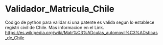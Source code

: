 # Validador_Matricula_Chile
Codigo de python para validar si una patente es valida segun lo establece registri civil de Chile.
Mas informacion en el Link.
https://es.wikipedia.org/wiki/Matr%C3%ADculas_automovil%C3%ADsticas_de_Chile

